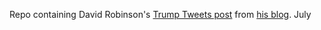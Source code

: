 Repo containing David Robinson's [Trump Tweets post](http://varianceexplained.org/r/trump-tweets/) from [his blog](http://varianceexplained.org).
July
